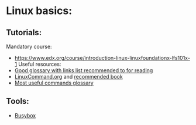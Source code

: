 Linux basics:
==============

Tutorials: 
----------------
Mandatory course:
- https://www.edx.org/course/introduction-linux-linuxfoundationx-lfs101x-1
Useful resources:
- [Good glossary with links list recommended to for reading](https://community.linuxmint.com/tutorial/view/244)
- [LinuxCommand.org](http://linuxcommand.org/index.php) and [recommended book](http://yoko.ukrtux.com/The_Linux_Command_Line-TLCL-17.10.pdf)
- [Most useful commands glossary](https://github.com/Idnan/bash-guide)

Tools:
------
- [Busybox](https://busybox.net/downloads/BusyBox.html)


